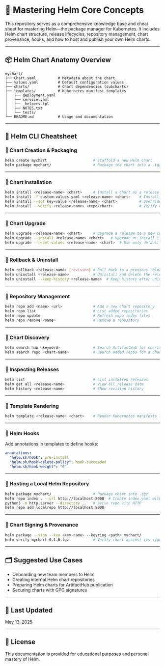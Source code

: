 # 🧭 Mastering Helm Core Concepts

This repository serves as a comprehensive knowledge base and cheat sheet for mastering Helm—the package manager for Kubernetes. It includes Helm chart structure, release lifecycles, repository management, chart provenance, hooks, and how to host and publish your own Helm charts.

---

## 📦 Helm Chart Anatomy Overview

```plaintext
mychart/
├── Chart.yaml          # Metadata about the chart
├── values.yaml         # Default configuration values
├── charts/             # Chart dependencies (subcharts)
├── templates/          # Kubernetes manifest templates
│   ├── deployment.yaml
│   ├── service.yaml
│   ├── _helpers.tpl
│   ├── NOTES.txt
│   └── tests/
└── README.md           # Usage and documentation
```

---

## 📜 Helm CLI Cheatsheet

### 🔹 Chart Creation & Packaging

```bash
helm create mychart                     # Scaffold a new Helm chart
helm package mychart/                   # Package the chart into a .tgz archive
```

---

### 🔹 Chart Installation

```bash
helm install <release-name> <chart>     # Install a chart as a release
helm install -f custom-values.yaml <release-name> <chart>    # Install with custom values
helm install --set key=value <release-name> <chart>          # Override values inline
helm install --verify <release-name> <repo/chart>            # Verify chart signature before installing
```

---

### 🔹 Chart Upgrade

```bash
helm upgrade <release-name> <chart>     # Upgrade a release to a new chart or values
helm upgrade --install <release-name> <chart>   # Upgrade or install if release doesn't exist
helm upgrade --reset-values <release-name> <chart>  # Use only default values
```

---

### 🔹 Rollback & Uninstall

```bash
helm rollback <release-name> [revision] # Roll back to a previous release version
helm uninstall <release-name>           # Uninstall and delete the release
helm uninstall --keep-history <release-name>  # Keep history after uninstall
```

---

### 🔹 Repository Management

```bash
helm repo add <name> <url>              # Add a new chart repository
helm repo list                          # List added repositories
helm repo update                        # Refresh repo index files
helm repo remove <name>                 # Remove a repository
```

---

### 🔹 Chart Discovery

```bash
helm search hub <keyword>               # Search ArtifactHub for charts
helm search repo <chart-name>           # Search added repos for a chart
```

---

### 🔹 Inspecting Releases

```bash
helm list                               # List installed releases
helm get all <release-name>             # View all release data
helm history <release-name>             # Show revision history
```

---

### 🔹 Template Rendering

```bash
helm template <release-name> <chart>    # Render Kubernetes manifests locally
```

---

### 🔹 Helm Hooks

Add annotations in templates to define hooks:

```yaml
annotations:
  "helm.sh/hook": pre-install
  "helm.sh/hook-delete-policy": hook-succeeded
  "helm.sh/hook-weight": "0"
```

---

### 🔹 Hosting a Local Helm Repository

```bash
helm package mychart/                   # Package chart into .tgz
helm repo index . --url http://localhost:8000  # Create index.yaml with base URL
python3 -m http.server --directory .    # Serve repo with HTTP
helm repo add localrepo http://localhost:8000
```

---

### 🔹 Chart Signing & Provenance

```bash
helm package --sign --key <key-name> --keyring <path> mychart/
helm verify mychart-0.1.0.tgz           # Verify chart against its signature
```

---

## 🗂️ Suggested Use Cases

- Onboarding new team members to Helm
- Creating internal Helm chart repositories
- Preparing Helm charts for ArtifactHub publication
- Securing charts with GPG signatures

---

## 📅 Last Updated

May 13, 2025

---

## 📘 License

This documentation is provided for educational purposes and personal mastery of Helm.
